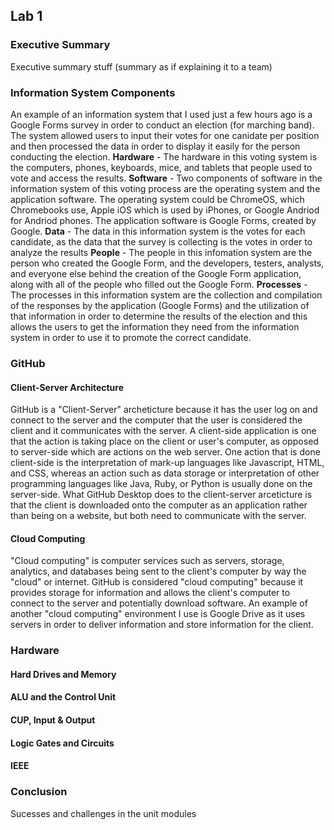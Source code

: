 ## Lab 1

### Executive Summary
Executive summary stuff (summary as if explaining it to a team)

### Information System Components  
An example of an information system that I used just a few hours ago is a Google Forms survey in order to conduct an election (for marching band). The system allowed users to input their votes for one canidate per position and then processed the data in order to display it easily for the person conducting the election.
**Hardware** - The hardware in this voting system is the computers, phones, keyboards, mice, and tablets that people used to vote and access the results.
**Software** - Two components of software in the information system of this voting process are the operating system and the application software. The operating system  could be ChromeOS, which Chromebooks use, Apple iOS which is used by iPhones, or Google Andriod for Andriod phones. The application software is Google Forms, created by Google.
**Data** - The data in this information system is the votes for each candidate, as the data that the survey is collecting is the votes in order to analyze the results
**People** - The people in this infomation system are the person who created the Google Form, and the developers, testers, analysts, and everyone else behind the creation of the Google Form application, along with all of the people who filled out the Google Form.
**Processes** - The processes in this information system are the collection and compilation of the responses by the application (Google Forms) and the utilization of that information in order to determine the results of the election and this allows the users to get the information they need from the information system in order to use it to promote the correct candidate.

### GitHub  
#### Client-Server Architecture  
GitHub is a "Client-Server" archeticture because it has the user log on and connect to the server and the computer that the user is considered the client and it communicates with the server. A client-side application is one that the action is taking place on the client or user's computer, as opposed to server-side which are actions on the web server. One action that is done client-side is the interpretation of mark-up languages like Javascript, HTML, and CSS, whereas an action such as data storage or interpretation of other programming languages like Java, Ruby, or Python is usually done on the server-side. What GitHub Desktop does to the client-server arceticture is that the client is downloaded onto the computer as an application rather than being on a website, but both need to communicate with the server.
#### Cloud Computing
"Cloud computing" is computer services such as servers, storage, analytics, and databases being sent to the client's computer by way the "cloud" or internet. GitHub is considered "cloud computing" because it provides storage for information and allows the client's computer to connect to the server and potentially download software. An example of another "cloud computing" environment I use is Google Drive as it uses servers in order to deliver information and store information for the client.

### Hardware
#### Hard Drives and Memory
#### ALU and the Control Unit
#### CUP, Input & Output
#### Logic Gates and Circuits
#### IEEE

### Conclusion 
Sucesses and challenges in the unit modules
